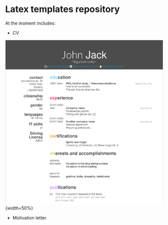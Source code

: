 # Latex templates repository

At the moment includes: 
 * CV
 
 ![CV](https://github.com/5uperpalo/Latex_templates/blob/master/cv_preview.PNG){width=50%}
 * Motivation letter
